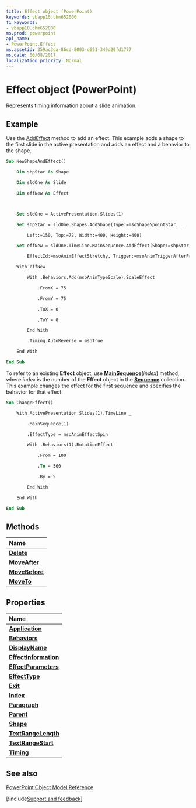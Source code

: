 ```yaml
---
title: Effect object (PowerPoint)
keywords: vbapp10.chm652000
f1_keywords:
- vbapp10.chm652000
ms.prod: powerpoint
api_name:
- PowerPoint.Effect
ms.assetid: 359ac3da-86cd-8003-d691-349d20fd1777
ms.date: 06/08/2017
localization_priority: Normal
---
```



# Effect object (PowerPoint)

Represents timing information about a slide animation.


## Example

Use the [AddEffect](PowerPoint.Sequence.AddEffect.md) method to add an effect. This example adds a shape to the first slide in the active presentation and adds an effect and a behavior to the shape.


```vb
Sub NewShapeAndEffect()

    Dim shpStar As Shape

    Dim sldOne As Slide

    Dim effNew As Effect



    Set sldOne = ActivePresentation.Slides(1)

    Set shpStar = sldOne.Shapes.AddShape(Type:=msoShape5pointStar, _

        Left:=150, Top:=72, Width:=400, Height:=400)

    Set effNew = sldOne.TimeLine.MainSequence.AddEffect(Shape:=shpStar, _

        EffectId:=msoAnimEffectStretchy, Trigger:=msoAnimTriggerAfterPrevious)

    With effNew

        With .Behaviors.Add(msoAnimTypeScale).ScaleEffect

            .FromX = 75

            .FromY = 75

            .ToX = 0

            .ToY = 0

        End With

        .Timing.AutoReverse = msoTrue

    End With

End Sub
```

To refer to an existing  **Effect** object, use **[MainSequence](PowerPoint.TimeLine.MainSequence.md)**(_index_) method, where _index_ is the number of the **Effect** object in the **[Sequence](PowerPoint.Sequence.md)** collection. This example changes the effect for the first sequence and specifies the behavior for that effect.




```vb
Sub ChangeEffect()

    With ActivePresentation.Slides(1).TimeLine _

        .MainSequence(1)

        .EffectType = msoAnimEffectSpin

        With .Behaviors(1).RotationEffect

            .From = 100

            .To = 360

            .By = 5

        End With

    End With

End Sub
```


## Methods



|Name|
|:-----|
|**[Delete](PowerPoint.Effect.Delete.md)**|
|**[MoveAfter](PowerPoint.Effect.MoveAfter.md)**|
|**[MoveBefore](PowerPoint.Effect.MoveBefore.md)**|
|**[MoveTo](PowerPoint.Effect.MoveTo.md)**|

## Properties



|Name|
|:-----|
|**[Application](PowerPoint.Effect.Application.md)**|
|**[Behaviors](PowerPoint.Effect.Behaviors.md)**|
|**[DisplayName](PowerPoint.Effect.DisplayName.md)**|
|**[EffectInformation](PowerPoint.Effect.EffectInformation.md)**|
|**[EffectParameters](PowerPoint.Effect.EffectParameters.md)**|
|**[EffectType](PowerPoint.Effect.EffectType.md)**|
|**[Exit](PowerPoint.Effect.Exit.md)**|
|**[Index](PowerPoint.Effect.Index.md)**|
|**[Paragraph](PowerPoint.Effect.Paragraph.md)**|
|**[Parent](PowerPoint.Effect.Parent.md)**|
|**[Shape](PowerPoint.Effect.Shape.md)**|
|**[TextRangeLength](PowerPoint.Effect.TextRangeLength.md)**|
|**[TextRangeStart](PowerPoint.Effect.TextRangeStart.md)**|
|**[Timing](PowerPoint.Effect.Timing.md)**|

## See also


[PowerPoint Object Model Reference](overview/PowerPoint/object-model.md)

[!include[Support and feedback](~/includes/feedback-boilerplate.md)]
